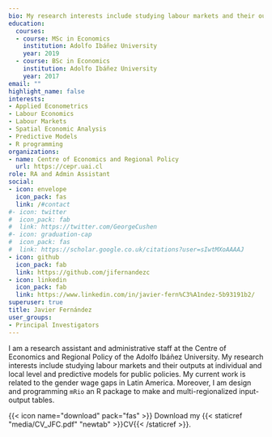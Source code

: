 ```yaml
---
bio: My research interests include studying labour markets and their outputs at individual and local level and predictive models for public policies.
education:
  courses:
  - course: MSc in Economics
    institution: Adolfo Ibáñez University
    year: 2019
  - course: BSc in Economics
    institution: Adolfo Ibáñez University
    year: 2017
email: ""
highlight_name: false
interests:
- Applied Econometrics
- Labour Economics
- Labour Markets
- Spatial Economic Analysis
- Predictive Models
- R programming
organizations:
- name: Centre of Economics and Regional Policy
  url: https://cepr.uai.cl
role: RA and Admin Assistant
social:
- icon: envelope
  icon_pack: fas
  link: /#contact
#- icon: twitter
#  icon_pack: fab
#  link: https://twitter.com/GeorgeCushen
#- icon: graduation-cap
#  icon_pack: fas
#  link: https://scholar.google.co.uk/citations?user=sIwtMXoAAAAJ
- icon: github
  icon_pack: fab
  link: https://github.com/jifernandezc
- icon: linkedin
  icon_pack: fab
  link: https://www.linkedin.com/in/javier-fern%C3%A1ndez-5b93191b2/
superuser: true
title: Javier Fernández
user_groups:
- Principal Investigators
---
```


I am a research assistant and administrative staff at the Centre of Economics and Regional Policy of the Adolfo Ibáñez University. My research interests include studying labour markets and their outputs at individual and local level and predictive models for public policies. My current work is related to the gender wage gaps in Latin America. Moreover, I am design and programming `mRio` an R package to make and multi-regionalized input-output tables.

{{< icon name="download" pack="fas" >}} Download my {{< staticref "media/CV_JFC.pdf" "newtab" >}}CV{{< /staticref >}}.
